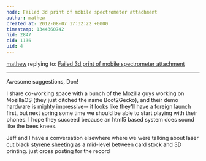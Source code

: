 ```yaml
---
node: Failed 3d print of mobile spectrometer attachment
author: mathew
created_at: 2012-08-07 17:32:22 +0000
timestamp: 1344360742
nid: 2847
cid: 1136
uid: 4
---
```




[mathew](../profile/mathew) replying to: [Failed 3d print of mobile spectrometer attachment](../notes/warren/7-17-2012/failed-3d-print-mobile-spectrometer-attachment)

----
Awesome suggestions, Don!

I share co-working space with a bunch of the Mozilla guys working on MozillaOS (they just ditched the name Boot2Gecko), and their demo hardware is mighty impressive-- it looks like they'll have a foreign launch first, but next spring some time we should be able to start playing with their phones.  I hope they succeed because an html5 based system does sound like the bees knees.


Jeff and I have a conversation elsewhere where we were talking about laser cut black  [styrene sheeting](http://www.evergreenscalemodels.com/Sheets.htm) as a mid-level between card stock and 3D printing. just cross posting for the record